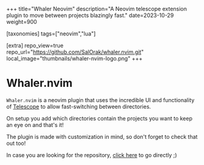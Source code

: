 +++
title="Whaler Neovim"
description="A Neovim telescope extension plugin to move between projects blazingly fast."
date=2023-10-29
weight=900

[taxonomies]
tags=["neovim","lua"]

[extra]
repo_view=true
repo_url="https://github.com/SalOrak/whaler.nvim.git"
local_image="thumbnails/whaler-nvim-logo.png"
+++

# Whaler.nvim

`Whaler.nvim` is a neovim plugin that uses the incredible UI and functionality of [Telescope](https://github.com/nvim-telescope/telescope.nvim) to allow fast-switching between directories.

On setup you add which directories contain the projects you want to keep an eye on and that's it! 

The plugin is made with customization in mind, so don't forget to check that out too! 

In case you are looking for the repository, [click here](https://github.com/salorak/whaler.nvim.git) to go directly ;)
